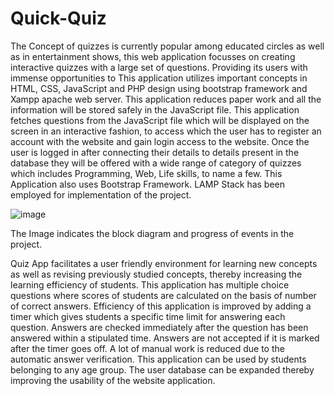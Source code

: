 # Quick-Quiz

The Concept of quizzes is currently popular among educated circles as well as in entertainment shows, this web application focusses on creating interactive quizzes with a
large set of questions. Providing its users with immense opportunities to 
This application utilizes important concepts in HTML, CSS, JavaScript and PHP design using bootstrap framework and Xampp apache web server.
This application reduces paper work and all the information will be stored safely in the JavaScript file. 
This application fetches questions from the JavaScript file which will be displayed on the screen in an interactive fashion, to access which the user has to register an account with the website and gain login access to the website. 
Once the user is logged in after connecting their details to details present in the database they will be offered with a wide range of category of quizzes which includes Programming, Web, Life skills, to name a few.
This Application also uses Bootstrap Framework.
LAMP Stack has been employed for implementation of the project.

![image](https://user-images.githubusercontent.com/67979587/131704143-9568d11c-1f95-4b0d-a99d-2a7f8a8c9b02.png)

The Image indicates the block diagram and progress of events in the project.

Quiz App facilitates a user friendly environment for learning new concepts as well as revising previously studied concepts, thereby increasing the learning efficiency of students.
This application has multiple choice questions where scores of students are calculated on the basis of number of correct answers.
Efficiency of this application is improved by adding a timer which gives students a specific time limit for answering each question.
Answers are checked immediately after the question has been answered within a stipulated time.
Answers are not accepted if it is marked after the timer goes off.
A lot of manual work is reduced due to the automatic answer verification.
This application can be used by students belonging to any age group. The user database can be expanded thereby improving the usability of the website application.
